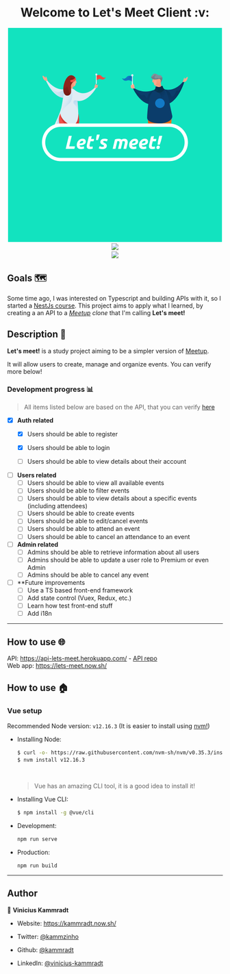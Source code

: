 


<h1 align="center">Welcome to Let's Meet Client :v: </h1>

<div align="center">
    <img  src="./images/lets-meet.png"  alt="Let's meet logo"  width=500">
</div>



<div align="center">

<img  src="https://forthebadge.com/images/badges/built-with-love.svg" />

</div>



<div align="center">

<a  href="https://github.com/kammradt/lets-meet-client/stargazers">

<img  src="https://img.shields.io/github/stars/kammradt/lets-meet-client.svg?style=for-the-badge" />

</a>

</div>



##  Goals 🗺️

Some time ago, I was interested on Typescript and building APIs with it, so I started a [NestJs course](https://github.com/kammradt/learning-nestjs). This project aims to apply what I learned, by creating a an API to a *[Meetup](https://www.meetup.com/) clone* that I'm calling **Let's meet!**



##  Description 📝

**Let's meet!** is a study project aiming to be a simpler version of [Meetup](https://www.meetup.com/).

It will allow users to create, manage and organize events.
You can verify more below!


###  Development progress :bar_chart:

> All items listed below are based on the API, that you can verify [here]()  


- [x] **Auth related**
	- [x] Users should be able to register
  - [x] Users should be able to login
  - [ ] Users should be able to view details about their account


- [ ] **Users related**
  - [ ] Users should be able to view all available events
  - [ ] Users should be able to filter events
  - [ ] Users should be able to view details about a specific events (including attendees)
  - [ ] Users should be able to create events
  - [ ] Users should be able to edit/cancel events
  - [ ] Users should be able to attend an event
  - [ ] Users should be able to cancel an attendance to an event

- [ ] **Admin related**
	- [ ] Admins should be able to retrieve information about all users
	- [ ] Admins should be able to update a user role to Premium or even Admin
  - [ ] Admins should be able to cancel any event

- [ ] **Future improvements
  - [ ] Use a TS based front-end framework
  - [ ] Add state control (Vuex, Redux, etc.)
  - [ ] Learn how test front-end stuff
  - [ ] Add i18n 

***


##  How to use :globe_with_meridians:

API: https://api-lets-meet.herokuapp.com/ -  [API repo](https://github.com/kammradt/lets-meet-api)  
Web app: https://lets-meet.now.sh/ 

##  How to use :house:

### Vue setup

Recommended Node version: `v12.16.3`
(It is easier to install using [nvm!](https://github.com/nvm-sh/nvm))

- Installing Node:
	```bash
	$ curl -o- https://raw.githubusercontent.com/nvm-sh/nvm/v0.35.3/install.sh | bash
	$ nvm install v12.16.3
	```    
  <br>

  > Vue has an amazing CLI tool, it is a good idea to install it! 
- Installing Vue CLI:
  ```bash
  $ npm install -g @vue/cli
  ```

- Development:
  ```bash
  npm run serve
  ```

- Production:
  ```bash
  npm run build
  ```

***

##  Author

👤 **Vinicius Kammradt**

* Website: https://kammradt.now.sh/

* Twitter: [@kammzinho](https://twitter.com/kammzinho)

* Github: [@kammradt](https://github.com/kammradt)

* LinkedIn: [@vinicius-kammradt](https://linkedin.com/in/vinicius-kammradt)
